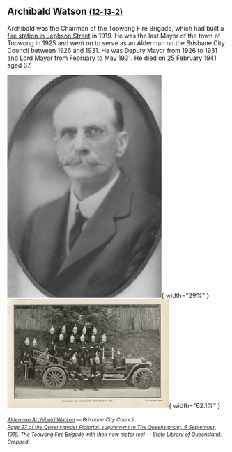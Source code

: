 ## Archibald Watson <small>[(12‑13‑2)](https://brisbane.discovereverafter.com/profile/31734740 "Go to Memorial Information" )</small>

Archibald was the Chairman of the Toowong Fire Brigade, which had built a [fire station in Jephson Street](https://heritage.brisbane.qld.gov.au/heritage-places/1703) in 1919. He was the last Mayor of the town of Toowong in 1925 and went on to serve as an Alderman on the Brisbane City Council between 1926 and 1931. He was Deputy Mayor from 1926 to 1931 and Lord Mayor from February to May 1931. He died on 25 February 1941 aged 67.

![Alderman Archibald Watson](../assets/archibald-watson.jpg){ width="29%" }  ![Page 27 of the Queenslander Pictorial, supplement to The Queenslander, 6 September, 1919](../assets/toowong-fire-brigade.jpg){ width="62.1%" }  

*<small>[Alderman Archibald Watson](https://library-brisbane.ent.sirsidynix.net.au/client/en_AU/BrisbaneImages/search/results?qu=Alderman+Archibald+Watson&rm=BRISBANEIMAGES0%7C%7C%7C1%7C%7C%7C0%7C%7C%7Ctrue&te=ASSET&lm=ALL_ASSETS) — Brisbane City Council.</small>* <br>
*<small>[Page 27 of the Queenslander Pictorial, supplement to The Queenslander, 6 September, 1919.](http://onesearch.slq.qld.gov.au/permalink/f/1upgmng/slq_digitool1052814) The Toowong Fire Brigade with their new motor reel — State Library of Queensland. Cropped.</small>*  
